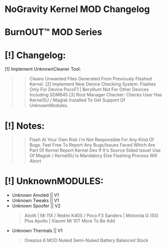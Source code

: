 # NoGravity Kernel MOD Changelog
# BurnOUT™ MOD Series  

# [!] Changelog:
[1] Implement UnknownCleaner Tool: 
>> Cleans Unwanted Files Generated From Previously Flashed Kernel.
[2] Implement New Device Checking System:
>> Flashes Only For Device PocoF1 | Beryllium
>> Not For Other Devices Including SDM845
[3] Root Manager Checker:
>> Checks User Has KernelSU / Magisk Installed To Get Support Of UnknownModules.

# [!] Notes:
>> Flash At Your Own Risk I'm Not Responsible For Any Kind Of Bugs.
>> Feel Free To Report Any Bugs/Issues Faced Which Are Part Of Kernel
>> Report Kernel Dev If It's Source Sided Issue!
>> Use Of Magisk / KernelSU Is Mandatory Else Flashing Process Will Abort
# [!] UnknownMODULES:
- Unknown Amoled   || V1
- Unknown Tweaks   || V1
- Unknown Spoofer  || V2
  > Alioth         | Mi 11X / Redmi K40S / Poco F3
  > Sanders        | Motorola G (5S) Plus 
  > Apollo         | Xiaomi Mi 10T 
  > More To Be Add
- Unknown Thermals || V1
  > Oneplus 6 MOD
  > Nuked
  > Semi-Nuked
  > Battery
  > Balanced 
  > Stock  
